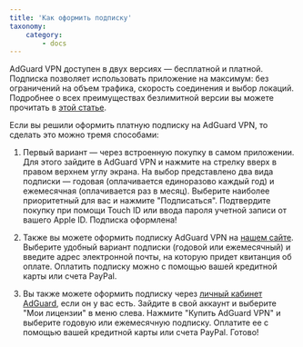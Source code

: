 ```yaml
---
title: 'Как оформить подписку'
taxonomy:
    category:
        - docs
---
```


AdGuard VPN доступен в двух версиях — бесплатной и платной. Подписка позволяет использовать приложение на максимум: без ограничений на объем трафика, скорость соединения и выбор локаций. Подробнее о всех преимуществах безлимитной версии вы можете прочитать в [этой статье](link).

Если вы решили оформить платную подписку на AdGuard VPN, то сделать это можно тремя способами:

1. Первый вариант — через встроенную покупку в самом приложении. Для этого зайдите в AdGuard VPN и нажмите на стрелку вверх в правом верхнем углу экрана. На выбор представлено два вида подписки — годовая (оплачивается единоразово каждый год) и ежемесячная (оплачивается раз в месяц). Выберите наиболее приоритетный для вас и нажмите "Подписаться". Подтвердите покупку при помощи Touch ID или ввода пароля учетной записи от вашего Apple ID. Подписка оформлена!

2. Также вы можете оформить подписку AdGuard VPN на [нашем сайте](https://adguard-vpn.com/license.html). Выберите удобный вариант подписки (годовой или ежемесячный) и введите адрес электронной почты, на которую придет квитанция об оплате. Оплатить подписку можно с помощью вашей кредитной карты или счета PayPal.

3. Вы также можете оформить подписку через [личный кабинет AdGuard](https://my.adguard.com/ru/main.html), если он у вас есть. Зайдите в свой аккаунт и выберите "Мои лицензии" в меню слева. Нажмите "Купить AdGuard VPN" и выберите годовую или ежемесячную подписку. Оплатите ее с помощью вашей кредитной карты или счета PayPal. Готово!

